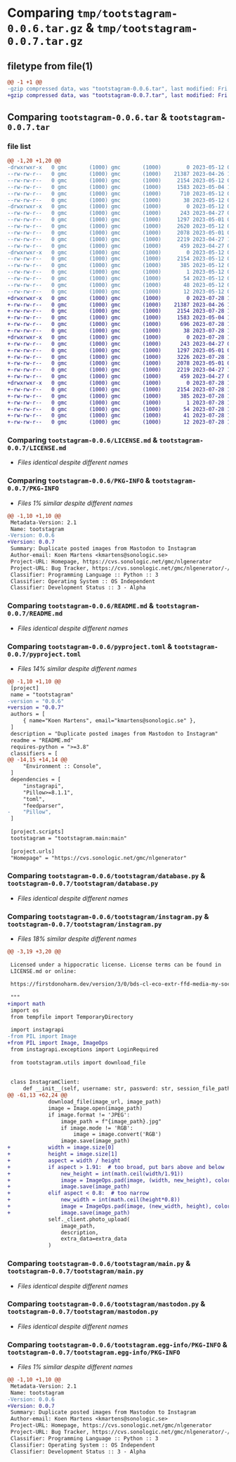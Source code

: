 # Comparing `tmp/tootstagram-0.0.6.tar.gz` & `tmp/tootstagram-0.0.7.tar.gz`

## filetype from file(1)

```diff
@@ -1 +1 @@
-gzip compressed data, was "tootstagram-0.0.6.tar", last modified: Fri May 12 06:58:44 2023, max compression
+gzip compressed data, was "tootstagram-0.0.7.tar", last modified: Fri Jul 28 13:06:59 2023, max compression
```

## Comparing `tootstagram-0.0.6.tar` & `tootstagram-0.0.7.tar`

### file list

```diff
@@ -1,20 +1,20 @@
-drwxrwxr-x   0 gmc       (1000) gmc       (1000)        0 2023-05-12 06:58:44.441347 tootstagram-0.0.6/
--rw-rw-r--   0 gmc       (1000) gmc       (1000)    21387 2023-04-26 13:26:59.000000 tootstagram-0.0.6/LICENSE.md
--rw-rw-r--   0 gmc       (1000) gmc       (1000)     2154 2023-05-12 06:58:44.441347 tootstagram-0.0.6/PKG-INFO
--rw-rw-r--   0 gmc       (1000) gmc       (1000)     1583 2023-05-04 11:20:14.000000 tootstagram-0.0.6/README.md
--rw-rw-r--   0 gmc       (1000) gmc       (1000)      710 2023-05-12 06:57:52.000000 tootstagram-0.0.6/pyproject.toml
--rw-rw-r--   0 gmc       (1000) gmc       (1000)       38 2023-05-12 06:58:44.441347 tootstagram-0.0.6/setup.cfg
-drwxrwxr-x   0 gmc       (1000) gmc       (1000)        0 2023-05-12 06:58:44.437347 tootstagram-0.0.6/tootstagram/
--rw-rw-r--   0 gmc       (1000) gmc       (1000)      243 2023-04-27 06:40:20.000000 tootstagram-0.0.6/tootstagram/__init__.py
--rw-rw-r--   0 gmc       (1000) gmc       (1000)     1297 2023-05-01 06:26:22.000000 tootstagram-0.0.6/tootstagram/database.py
--rw-rw-r--   0 gmc       (1000) gmc       (1000)     2620 2023-05-12 06:56:53.000000 tootstagram-0.0.6/tootstagram/instagram.py
--rw-rw-r--   0 gmc       (1000) gmc       (1000)     2078 2023-05-01 06:26:22.000000 tootstagram-0.0.6/tootstagram/main.py
--rw-rw-r--   0 gmc       (1000) gmc       (1000)     2219 2023-04-27 11:25:42.000000 tootstagram-0.0.6/tootstagram/mastodon.py
--rw-rw-r--   0 gmc       (1000) gmc       (1000)      459 2023-04-27 06:40:20.000000 tootstagram-0.0.6/tootstagram/utils.py
-drwxrwxr-x   0 gmc       (1000) gmc       (1000)        0 2023-05-12 06:58:44.441347 tootstagram-0.0.6/tootstagram.egg-info/
--rw-rw-r--   0 gmc       (1000) gmc       (1000)     2154 2023-05-12 06:58:44.000000 tootstagram-0.0.6/tootstagram.egg-info/PKG-INFO
--rw-rw-r--   0 gmc       (1000) gmc       (1000)      385 2023-05-12 06:58:44.000000 tootstagram-0.0.6/tootstagram.egg-info/SOURCES.txt
--rw-rw-r--   0 gmc       (1000) gmc       (1000)        1 2023-05-12 06:58:44.000000 tootstagram-0.0.6/tootstagram.egg-info/dependency_links.txt
--rw-rw-r--   0 gmc       (1000) gmc       (1000)       54 2023-05-12 06:58:44.000000 tootstagram-0.0.6/tootstagram.egg-info/entry_points.txt
--rw-rw-r--   0 gmc       (1000) gmc       (1000)       48 2023-05-12 06:58:44.000000 tootstagram-0.0.6/tootstagram.egg-info/requires.txt
--rw-rw-r--   0 gmc       (1000) gmc       (1000)       12 2023-05-12 06:58:44.000000 tootstagram-0.0.6/tootstagram.egg-info/top_level.txt
+drwxrwxr-x   0 gmc       (1000) gmc       (1000)        0 2023-07-28 13:06:59.506335 tootstagram-0.0.7/
+-rw-rw-r--   0 gmc       (1000) gmc       (1000)    21387 2023-04-26 13:26:59.000000 tootstagram-0.0.7/LICENSE.md
+-rw-rw-r--   0 gmc       (1000) gmc       (1000)     2154 2023-07-28 13:06:59.502335 tootstagram-0.0.7/PKG-INFO
+-rw-rw-r--   0 gmc       (1000) gmc       (1000)     1583 2023-05-04 11:20:14.000000 tootstagram-0.0.7/README.md
+-rw-rw-r--   0 gmc       (1000) gmc       (1000)      696 2023-07-28 13:06:42.000000 tootstagram-0.0.7/pyproject.toml
+-rw-rw-r--   0 gmc       (1000) gmc       (1000)       38 2023-07-28 13:06:59.506335 tootstagram-0.0.7/setup.cfg
+drwxrwxr-x   0 gmc       (1000) gmc       (1000)        0 2023-07-28 13:06:59.494335 tootstagram-0.0.7/tootstagram/
+-rw-rw-r--   0 gmc       (1000) gmc       (1000)      243 2023-04-27 06:40:20.000000 tootstagram-0.0.7/tootstagram/__init__.py
+-rw-rw-r--   0 gmc       (1000) gmc       (1000)     1297 2023-05-01 06:26:22.000000 tootstagram-0.0.7/tootstagram/database.py
+-rw-rw-r--   0 gmc       (1000) gmc       (1000)     3226 2023-07-28 13:03:39.000000 tootstagram-0.0.7/tootstagram/instagram.py
+-rw-rw-r--   0 gmc       (1000) gmc       (1000)     2078 2023-05-01 06:26:22.000000 tootstagram-0.0.7/tootstagram/main.py
+-rw-rw-r--   0 gmc       (1000) gmc       (1000)     2219 2023-04-27 11:25:42.000000 tootstagram-0.0.7/tootstagram/mastodon.py
+-rw-rw-r--   0 gmc       (1000) gmc       (1000)      459 2023-04-27 06:40:20.000000 tootstagram-0.0.7/tootstagram/utils.py
+drwxrwxr-x   0 gmc       (1000) gmc       (1000)        0 2023-07-28 13:06:59.502335 tootstagram-0.0.7/tootstagram.egg-info/
+-rw-rw-r--   0 gmc       (1000) gmc       (1000)     2154 2023-07-28 13:06:59.000000 tootstagram-0.0.7/tootstagram.egg-info/PKG-INFO
+-rw-rw-r--   0 gmc       (1000) gmc       (1000)      385 2023-07-28 13:06:59.000000 tootstagram-0.0.7/tootstagram.egg-info/SOURCES.txt
+-rw-rw-r--   0 gmc       (1000) gmc       (1000)        1 2023-07-28 13:06:59.000000 tootstagram-0.0.7/tootstagram.egg-info/dependency_links.txt
+-rw-rw-r--   0 gmc       (1000) gmc       (1000)       54 2023-07-28 13:06:59.000000 tootstagram-0.0.7/tootstagram.egg-info/entry_points.txt
+-rw-rw-r--   0 gmc       (1000) gmc       (1000)       41 2023-07-28 13:06:59.000000 tootstagram-0.0.7/tootstagram.egg-info/requires.txt
+-rw-rw-r--   0 gmc       (1000) gmc       (1000)       12 2023-07-28 13:06:59.000000 tootstagram-0.0.7/tootstagram.egg-info/top_level.txt
```

### Comparing `tootstagram-0.0.6/LICENSE.md` & `tootstagram-0.0.7/LICENSE.md`

 * *Files identical despite different names*

### Comparing `tootstagram-0.0.6/PKG-INFO` & `tootstagram-0.0.7/PKG-INFO`

 * *Files 1% similar despite different names*

```diff
@@ -1,10 +1,10 @@
 Metadata-Version: 2.1
 Name: tootstagram
-Version: 0.0.6
+Version: 0.0.7
 Summary: Duplicate posted images from Mastodon to Instagram
 Author-email: Koen Martens <kmartens@sonologic.se>
 Project-URL: Homepage, https://cvs.sonologic.net/gmc/nlgenerator
 Project-URL: Bug Tracker, https://cvs.sonologic.net/gmc/nlgenerator/-/issues
 Classifier: Programming Language :: Python :: 3
 Classifier: Operating System :: OS Independent
 Classifier: Development Status :: 3 - Alpha
```

### Comparing `tootstagram-0.0.6/README.md` & `tootstagram-0.0.7/README.md`

 * *Files identical despite different names*

### Comparing `tootstagram-0.0.6/pyproject.toml` & `tootstagram-0.0.7/pyproject.toml`

 * *Files 14% similar despite different names*

```diff
@@ -1,10 +1,10 @@
 [project]
 name = "tootstagram"
-version = "0.0.6"
+version = "0.0.7"
 authors = [
     { name="Koen Martens", email="kmartens@sonologic.se" },
 ]
 description = "Duplicate posted images from Mastodon to Instagram"
 readme = "README.md"
 requires-python = ">=3.8"
 classifiers = [
@@ -14,15 +14,14 @@
     "Environment :: Console",
 ]
 dependencies = [
     "instagrapi",
     "Pillow>=8.1.1",
     "toml",
     "feedparser",
-    "Pillow",
 ]
 
 [project.scripts]
 tootstagram = "tootstagram.main:main"
 
 [project.urls]
 "Homepage" = "https://cvs.sonologic.net/gmc/nlgenerator"
```

### Comparing `tootstagram-0.0.6/tootstagram/database.py` & `tootstagram-0.0.7/tootstagram/database.py`

 * *Files identical despite different names*

### Comparing `tootstagram-0.0.6/tootstagram/instagram.py` & `tootstagram-0.0.7/tootstagram/instagram.py`

 * *Files 18% similar despite different names*

```diff
@@ -3,19 +3,20 @@
 
 Licensed under a hippocratic license. License terms can be found in
 LICENSE.md or online:
 
 https://firstdonoharm.dev/version/3/0/bds-cl-eco-extr-ffd-media-my-soc-sv-tal-xuar.md
 
 """
+import math
 import os
 from tempfile import TemporaryDirectory
 
 import instagrapi
-from PIL import Image
+from PIL import Image, ImageOps
 from instagrapi.exceptions import LoginRequired
 
 from tootstagram.utils import download_file
 
 
 class InstagramClient:
     def __init__(self, username: str, password: str, session_file_path: str) -> None:
@@ -61,13 +62,24 @@
             download_file(image_url, image_path)
             image = Image.open(image_path)
             if image.format != 'JPEG':
                 image_path = f"{image_path}.jpg"
                 if image.mode != 'RGB':
                     image = image.convert('RGB')
                 image.save(image_path)
+            width = image.size[0]
+            height = image.size[1]
+            aspect = width / height
+            if aspect > 1.91:  # too broad, put bars above and below
+                new_height = int(math.ceil(width/1.91))
+                image = ImageOps.pad(image, (width, new_height), color=(255, 255, 255))
+                image.save(image_path)
+            elif aspect < 0.8:  # too narrow
+                new_width = int(math.ceil(height*0.8))
+                image = ImageOps.pad(image, (new_width, height), color=(255, 255, 255))
+                image.save(image_path)
             self._client.photo_upload(
                 image_path,
                 description,
                 extra_data=extra_data
             )
```

### Comparing `tootstagram-0.0.6/tootstagram/main.py` & `tootstagram-0.0.7/tootstagram/main.py`

 * *Files identical despite different names*

### Comparing `tootstagram-0.0.6/tootstagram/mastodon.py` & `tootstagram-0.0.7/tootstagram/mastodon.py`

 * *Files identical despite different names*

### Comparing `tootstagram-0.0.6/tootstagram.egg-info/PKG-INFO` & `tootstagram-0.0.7/tootstagram.egg-info/PKG-INFO`

 * *Files 1% similar despite different names*

```diff
@@ -1,10 +1,10 @@
 Metadata-Version: 2.1
 Name: tootstagram
-Version: 0.0.6
+Version: 0.0.7
 Summary: Duplicate posted images from Mastodon to Instagram
 Author-email: Koen Martens <kmartens@sonologic.se>
 Project-URL: Homepage, https://cvs.sonologic.net/gmc/nlgenerator
 Project-URL: Bug Tracker, https://cvs.sonologic.net/gmc/nlgenerator/-/issues
 Classifier: Programming Language :: Python :: 3
 Classifier: Operating System :: OS Independent
 Classifier: Development Status :: 3 - Alpha
```

